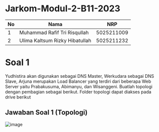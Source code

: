 # Jarkom-Modul-2-B11-2023

| No | Nama | NRP |
| -------- | -------- | -------- |
| 1 | Muhammad Rafif Tri Risqullah | 5025211009 |
| 2 | Ulima Kaltsum Rizky Hibatullah | 5025211232 |

# Soal 1
Yudhistira akan digunakan sebagai DNS Master, Werkudara sebagai DNS Slave, Arjuna merupakan Load Balancer yang terdiri dari beberapa Web Server yaitu Prabakusuma, Abimanyu, dan Wisanggeni. Buatlah topologi dengan pembagian sebagai berikut. Folder topologi dapat diakses pada drive berikut
## Jawaban Soal 1 (Topologi)
![image](https://github.com/ulimakrh/Jarkom-Modul-2-B11-2023/assets/114993076/d42472df-3a3d-405c-bed6-a6d35fbb3fec)
